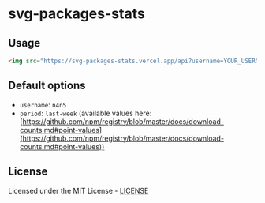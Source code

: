 # svg-packages-stats

## Usage

```html
<img src="https://svg-packages-stats.vercel.app/api?username=YOUR_USERNAME" />
```

## Default options

- `username`: `n4n5`
- `period`: `last-week` (available values here: [https://github.com/npm/registry/blob/master/docs/download-counts.md#point-values](https://github.com/npm/registry/blob/master/docs/download-counts.md#point-values))

## License

Licensed under the MIT License - [LICENSE](LICENSE)
